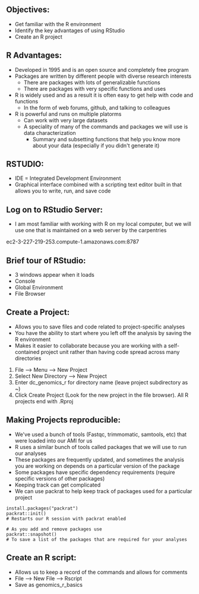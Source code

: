 ## Objectives:
* Get familiar with the R environment
* Identify the key advantages of using RStudio
* Create an R project

## R Advantages:
* Developed in 1995 and is an open source and completely free program
* Packages are written by different people with diverse research interests
  * There are packages with lots of generalizable functions
  * There are packages with very specific functions and uses
* R is widely used and as a result it is often easy to get help with code and functions
  * In the form of web forums, github, and talking to colleagues
* R is powerful and runs on multiple platorms
  * Can work with very large datasets
  * A speciality of many of the commands and packages we will use is data characterization
    * Summary and subsetting functions that help you know more about your data (especially if you didn't generate it)
  
 ## RSTUDIO:
 * IDE = Integrated Development Environment
 * Graphical interface combined with a scripting text editor built in that allows you to write, run, and save code
 
 
 ## Log on to RStudio Server:
 * I am most familiar with working with R on my local computer, but we will use one that is maintained on a web server by the carpentries
 
 ec2-3-227-219-253.compute-1.amazonaws.com:8787
 
 ## Brief tour of RStudio:
 * 3 windows appear when it loads
  * Console
  * Global Environment
  * File Browser

## Create a Project:
* Allows you to save files and code related to project-specific analyses
* You have the ability to start where you left off the analysis by saving the R environment
* Makes it easier to collaborate because you are working with a self-contained project unit rather than having code spread across many directories


1. File --> Menu --> New Project
2. Select New Directory --> New Project
3. Enter dc_genomics_r for directory name (leave project subdirectory as ~)
4. Click Create Project (Look for the new project in the file browser). All R projects end with .Rproj

## Making Projects reproducible:
* We've used a bunch of tools (Fastqc, trimmomatic, samtools, etc) that were loaded into our AMI for us
* R uses a similar bunch of tools called packages that we will use to run our analyses
* These packages are frequently updated, and sometimes the analysis you are working on depends on a particular version of the package
* Some packages have specific dependency requirements (require specific versions of other packages)
* Keeping track can get complicated
* We can use packrat to help keep track of packages used for a particular project

```
install.packages("packrat")
packrat::init()
# Restarts our R session with packrat enabled

# As you add and remove packages use
packrat::snapshot()
# To save a list of the packages that are required for your analyses
```

## Create an R script:
* Allows us to keep a record of the commands and allows for comments
* File --> New File --> Rscript
* Save as genomics_r_basics





